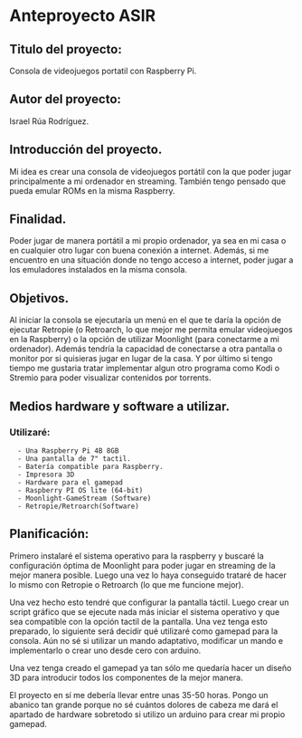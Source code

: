 # Anteproyecto ASIR

## Titulo del proyecto:

Consola de videojuegos portatil con Raspberry Pi.

## Autor del proyecto: 

Israel Rúa Rodríguez.

## Introducción del proyecto.

Mi idea es crear una consola de videojuegos portátil con la que poder jugar principalmente a mi ordenador en streaming. También tengo pensado que pueda emular ROMs en la misma Raspberry.

## Finalidad.

Poder jugar de manera portátil a mi propio ordenador, ya sea en mi casa o en cualquier otro lugar con buena conexión a internet. Además, si me encuentro en una situación donde no tengo acceso a internet, poder jugar a los emuladores instalados en la misma consola.

## Objetivos.

Al iniciar la consola se ejecutaría un menú en el que te daría la opción de ejecutar Retropie (o Retroarch, lo que mejor me permita emular videojuegos en la Raspberry) o la opción de utilizar Moonlight (para conectarme a mi ordenador). Además tendría la capacidad de conectarse a otra pantalla o monitor por si quisieras jugar en lugar de la casa. Y por último si tengo tiempo me gustaria tratar implementar algun otro programa como Kodi o Stremio para poder visualizar contenidos por torrents.


## Medios hardware y software a utilizar.

### Utilizaré:
 
 
      - Una Raspberry Pi 4B 8GB
      - Una pantalla de 7" tactil.
      - Batería compatible para Raspberry.
      - Impresora 3D
      - Hardware para el gamepad
      - Raspberry PI OS lite (64-bit)
      - Moonlight-GameStream (Software)
      - Retropie/Retroarch(Software)
      
      
 ## Planificación:
 
Primero instalaré el sistema operativo para la raspberry y buscaré la configuración óptima de Moonlight para poder jugar en streaming de la mejor manera posible. Luego una vez lo haya conseguido trataré de hacer lo mismo con Retropie o Retroarch (lo que me funcione mejor). 

Una vez hecho esto tendré que configurar la pantalla táctil. Luego crear un script gráfico que se ejecute nada más iniciar el sistema operativo y que sea compatible con la opción tactil de la pantalla. Una vez tenga esto preparado, lo siguiente será decidir qué utilizaré como gamepad para la consola. Aún no sé si utilizar un mando adaptativo, modificar un mando e implementarlo o crear uno desde cero con arduino.


Una vez tenga creado el gamepad ya tan sólo me quedaría hacer un diseño 3D para introducir todos los componentes de la mejor manera.

El proyecto en sí me debería llevar entre unas 35-50 horas. Pongo un abanico tan grande porque no sé cuántos dolores de cabeza me dará el apartado de hardware sobretodo si utilizo un arduino para crear mi propio gamepad.
 
 
     



